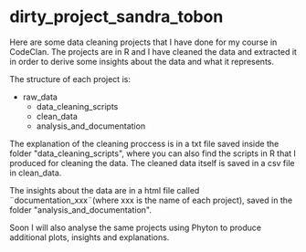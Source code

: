 # dirty_project_sandra_tobon

Here are some data cleaning projects that I have done for my course in CodeClan. The projects are in R and I have cleaned the 
data and extracted it in order to derive some insights about the data and what it represents.  

The structure of each project is:

  * raw_data
	* data_cleaning_scripts
	* clean_data
	* analysis_and_documentation
	
The explanation of the cleaning proccess is in a txt file saved inside the folder "data_cleaning_scripts", where you can also 
find the scripts in R that I produced for cleaning the data. The cleaned data itself is saved in a csv file in clean_data. 

The insights about the data are in a html file called ¨documentation_xxx¨(where xxx is the name of each project), saved in 
the folder "analysis_and_documentation". 

Soon I will also analyse the same projects using Phyton to produce additional plots, insights and explanations.
